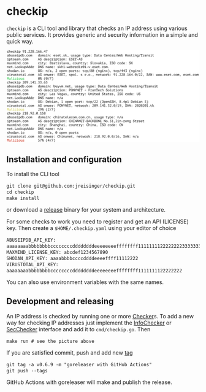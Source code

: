 # checkip

`checkip` is a CLI tool and library that checks an IP address using various
public services. It provides generic and security information in a simple and
quick way.

<img src="checkip.png" width="700">

## Installation and configuration

To install the CLI tool

```
git clone git@github.com:jreisinger/checkip.git
cd checkip
make install
```

or download a [release](https://github.com/jreisinger/checkip/releases)
binary for your system and architecture.

For some checks to work you need to register and get an API (LICENSE) key.
Then create a `$HOME/.checkip.yaml` using your editor of choice

```
ABUSEIPDB_API_KEY: aaaaaaaabbbbbbbbccccccccddddddddeeeeeeeeffffffff11111111222222223333333344444444
MAXMIND_LICENSE_KEY: abcdef1234567890
SHODAN_API_KEY: aaaabbbbccccddddeeeeffff11112222
VIRUSTOTAL_API_KEY: aaaaaaaabbbbbbbbccccccccddddddddeeeeeeeeffffffff1111111122222222
```

You can also use environment variables with the same names.

## Development and releasing

An IP address is checked by running one or more
[Checker](https://pkg.go.dev/github.com/jreisinger/checkip#Checker)s. To add
a new way for checking IP addresses just implement the
[InfoChecker](https://pkg.go.dev/github.com/jreisinger/checkip#InfoChecker)
or [SecChecker](https://pkg.go.dev/github.com/jreisinger/checkip#SecChecker)
interface and add it to `cmd/checkip.go`. Then

```
make run # see the picture above
```

If you are satisfied commit, push and add new [tag](https://reisinge.net/notes/prog/git#tags)

```
git tag -a v0.6.9 -m "goreleaser with GitHub Actions"
git push --tags
```

GitHub Actions with goreleaser will make and publish the release.